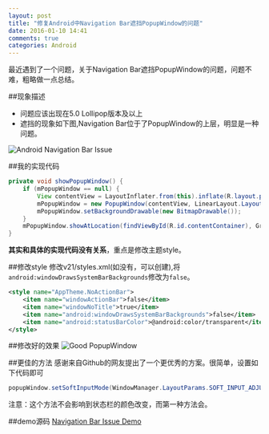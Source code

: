 ```yaml
---
layout: post
title: "修复Android中Navigation Bar遮挡PopupWindow的问题"
date: 2016-01-10 14:41
comments: true
categories: Android
---
```

最近遇到了一个问题，关于Navigation Bar遮挡PopupWindow的问题，问题不难，粗略做一点总结。

<!--more-->
##现象描述
  * 问题应该出现在5.0 Lollipop版本及以上
  * 遮挡的现象如下图,Navigation Bar位于了PopupWindow的上层，明显是一种问题。

![Android Navigation Bar Issue](http://7jpolu.com1.z0.glb.clouddn.com/navigation_issue.png)

##我的实现代码
```java
private void showPopupWindow() {
    if (mPopupWindow == null) {
    	View contentView = LayoutInflater.from(this).inflate(R.layout.popup_window_content, null);
       	mPopupWindow = new PopupWindow(contentView, LinearLayout.LayoutParams.MATCH_PARENT,500, true);
        mPopupWindow.setBackgroundDrawable(new BitmapDrawable());
    }
    mPopupWindow.showAtLocation(findViewById(R.id.contentContainer), Gravity.BOTTOM, 0,0);
}
```
**其实和具体的实现代码没有关系**，重点是修改主题style。

##修改style
修改v21/styles.xml(如没有，可以创建),将`android:windowDrawsSystemBarBackgrounds`修改为`false`。

```xml
<style name="AppTheme.NoActionBar">
    <item name="windowActionBar">false</item>
    <item name="windowNoTitle">true</item>
    <item name="android:windowDrawsSystemBarBackgrounds">false</item>
    <item name="android:statusBarColor">@android:color/transparent</item>
</style>
```

##修改好的效果
![Good PopupWindow](http://7jpolu.com1.z0.glb.clouddn.com/navigation_bar_good.png)

##更佳的方法
感谢来自Github的网友提出了一个更优秀的方案。很简单，设置如下代码即可
```java
popupWindow.setSoftInputMode(WindowManager.LayoutParams.SOFT_INPUT_ADJUST_RESIZE);
```
注意：这个方法不会影响到状态栏的颜色改变，而第一种方法会。



##demo源码
[Navigation Bar Issue Demo](https://github.com/androidyue/Navigation-Bar-Issue-Demo)
